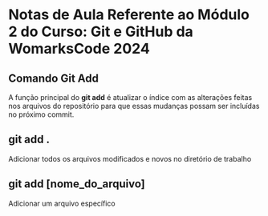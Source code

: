 # Notas de Aula Referente ao Módulo 2 do Curso: Git e GitHub da WomarksCode 2024


## Comando Git Add

A função principal do **git add** é atualizar o índice com as alterações feitas nos arquivos do repositório para que essas mudanças possam ser incluídas no próximo commit.

## git add . ##
Adicionar todos os arquivos modificados e novos no diretório de trabalho

## git add [nome_do_arquivo] ##
Adicionar um arquivo específico